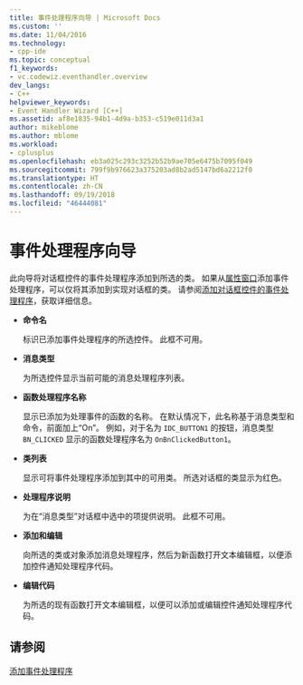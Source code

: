 ```yaml
---
title: 事件处理程序向导 | Microsoft Docs
ms.custom: ''
ms.date: 11/04/2016
ms.technology:
- cpp-ide
ms.topic: conceptual
f1_keywords:
- vc.codewiz.eventhandler.overview
dev_langs:
- C++
helpviewer_keywords:
- Event Handler Wizard [C++]
ms.assetid: af8e1835-94b1-4d9a-b353-c519e011d3a1
author: mikeblome
ms.author: mblome
ms.workload:
- cplusplus
ms.openlocfilehash: eb3a025c293c3252b52b9ae705e6475b7095f049
ms.sourcegitcommit: 799f9b976623a375203ad8b2ad5147bd6a2212f0
ms.translationtype: HT
ms.contentlocale: zh-CN
ms.lasthandoff: 09/19/2018
ms.locfileid: "46444081"
---
```

# <a name="event-handler-wizard"></a>事件处理程序向导

此向导将对话框控件的事件处理程序添加到所选的类。 如果从[属性窗口](/visualstudio/ide/reference/properties-window)添加事件处理程序，可以仅将其添加到实现对话框的类。 请参阅[添加对话框控件的事件处理程序](../windows/adding-event-handlers-for-dialog-box-controls.md)，获取详细信息。

- **命令名**

   标识已添加事件处理程序的所选控件。 此框不可用。

- **消息类型**

   为所选控件显示当前可能的消息处理程序列表。

- **函数处理程序名称**

   显示已添加为处理事件的函数的名称。 在默认情况下，此名称基于消息类型和命令，前面加上“On”。 例如，对于名为 `IDC_BUTTON1` 的按钮，消息类型 `BN_CLICKED` 显示的函数处理程序名为 `OnBnClickedButton1`。

- **类列表**

   显示可将事件处理程序添加到其中的可用类。 所选对话框的类显示为红色。

- **处理程序说明**

   为在“消息类型”对话框中选中的项提供说明。 此框不可用。

- **添加和编辑**

   向所选的类或对象添加消息处理程序，然后为新函数打开文本编辑框，以便添加控件通知处理程序代码。

- **编辑代码**

   为所选的现有函数打开文本编辑框，以便可以添加或编辑控件通知处理程序代码。

## <a name="see-also"></a>请参阅

[添加事件处理程序](../ide/adding-an-event-handler-visual-cpp.md)